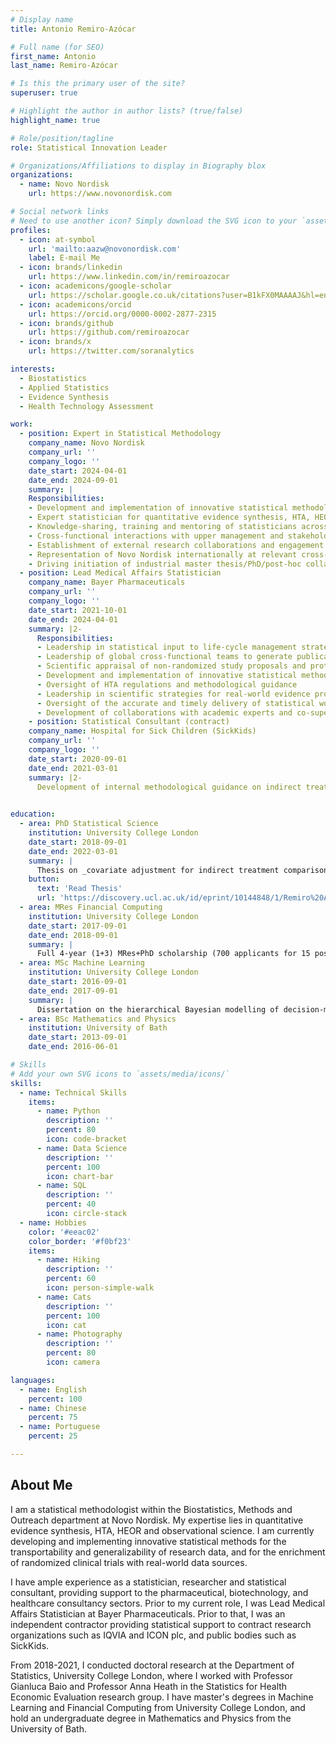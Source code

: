 ```yaml
---
# Display name
title: Antonio Remiro-Azócar

# Full name (for SEO)
first_name: Antonio
last_name: Remiro-Azócar

# Is this the primary user of the site?
superuser: true

# Highlight the author in author lists? (true/false)
highlight_name: true

# Role/position/tagline
role: Statistical Innovation Leader

# Organizations/Affiliations to display in Biography blox
organizations:
  - name: Novo Nordisk
    url: https://www.novonordisk.com

# Social network links
# Need to use another icon? Simply download the SVG icon to your `assets/media/icons/` folder.
profiles:
  - icon: at-symbol
    url: 'mailto:aazw@novonordisk.com'
    label: E-mail Me
  - icon: brands/linkedin
    url: https://www.linkedin.com/in/remiroazocar
  - icon: academicons/google-scholar
    url: https://scholar.google.co.uk/citations?user=B1kFX0MAAAAJ&hl=en
  - icon: academicons/orcid
    url: https://orcid.org/0000-0002-2877-2315
  - icon: brands/github
    url: https://github.com/remiroazocar        
  - icon: brands/x
    url: https://twitter.com/soranalytics

interests:
  - Biostatistics
  - Applied Statistics
  - Evidence Synthesis
  - Health Technology Assessment

work:
  - position: Expert in Statistical Methodology
    company_name: Novo Nordisk
    company_url: ''
    company_logo: ''
    date_start: 2024-04-01
    date_end: 2024-09-01
    summary: |
    Responsibilities:
    - Development and implementation of innovative statistical methodology for the transportability and generalizability of research data, and for the enrichment of clinical trials with real-world data sources
    - Expert statistician for quantitative evidence synthesis, HTA, HEOR and observational science
    - Knowledge-sharing, training and mentoring of statisticians across Biostatistics in statistical methodology, in general and in relation to clinical projects
    - Cross-functional interactions with upper management and stakeholders to explain the added value generated by new methodologies
    - Establishment of external research collaborations and engagement with academia, scientists, regulators and policy-makers
    - Representation of Novo Nordisk internationally at relevant cross-industry working groups and conferences
    - Driving initiation of industrial master thesis/PhD/post-hoc collaborations as well as scientific publications
  - position: Lead Medical Affairs Statistician
    company_name: Bayer Pharmaceuticals
    company_url: ''
    company_logo: ''
    date_start: 2021-10-01
    date_end: 2024-04-01
    summary: |2-
      Responsibilities:
      - Leadership in statistical input to life-cycle management strategies, publication plans, reimbursement requirements, HTA studies and analyses for payers across several therapeutic areas
      - Leadership of global cross-functional teams to generate publications, presentations and posters
      - Scientific appraisal of non-randomized study proposals and protocols; statistical and methodological consultation to multi-disciplinary teams
      - Development and implementation of innovative statistical methodology for payer and reimbursement needs
      - Oversight of HTA regulations and methodological guidance
      - Leadership in scientific strategies for real-world evidence projects and causal inference research initiatives among statisticians and epidemiologists
      - Oversight of the accurate and timely delivery of statistical work outsourced to external collaborators such as HEOR providers
      - Development of collaborations with academic experts and co-supervision of research projects/partnerships with universities
    - position: Statistical Consultant (contract)
    company_name: Hospital for Sick Children (SickKids)
    company_url: ''
    company_logo: ''
    date_start: 2020-09-01
    date_end: 2021-03-01
    summary: |2-
      Development of internal methodological guidance on indirect treatment comparisons for the Canadian Agency for Drugs and Technologies in Health (CADTH).
    

education:
  - area: PhD Statistical Science
    institution: University College London
    date_start: 2018-09-01
    date_end: 2022-03-01
    summary: |
      Thesis on _covariate adjustment for indirect treatment comparisons_. Supervised by Prof Gianluca Baio and Prof Anna Heath in the Statistics for Health Economic Evaluation research group at the Department of Statistical Science.
    button:
      text: 'Read Thesis'
      url: 'https://discovery.ucl.ac.uk/id/eprint/10144848/1/Remiro%20Azocar__thesis_redacted_final.pdf'
  - area: MRes Financial Computing
    institution: University College London
    date_start: 2017-09-01
    date_end: 2018-09-01
    summary: |
      Full 4-year (1+3) MRes+PhD scholarship (700 applicants for 15 positions) from the EPSRC Centre for Doctoral Training in Financial Computing and Analytics, a joint collaboration between UCL, LSE and Imperial College London. PhD-level courses in computational statistics. Advanced programming and software development modules in Python and C++.
  - area: MSc Machine Learning
    institution: University College London
    date_start: 2016-09-01
    date_end: 2017-09-01
    summary: |
      Dissertation on the hierarchical Bayesian modelling of decision-making tasks based at the Gatsby Computational Neuroscience Unit under the supervision of Oliver J. Robinson and Peter Dayan. Deep and reinforcement learning courses taught by Google DeepMind.
  - area: BSc Mathematics and Physics
    institution: University of Bath
    date_start: 2013-09-01
    date_end: 2016-06-01

# Skills
# Add your own SVG icons to `assets/media/icons/`
skills:
  - name: Technical Skills
    items:
      - name: Python
        description: ''
        percent: 80
        icon: code-bracket
      - name: Data Science
        description: ''
        percent: 100
        icon: chart-bar
      - name: SQL
        description: ''
        percent: 40
        icon: circle-stack
  - name: Hobbies
    color: '#eeac02'
    color_border: '#f0bf23'
    items:
      - name: Hiking
        description: ''
        percent: 60
        icon: person-simple-walk
      - name: Cats
        description: ''
        percent: 100
        icon: cat
      - name: Photography
        description: ''
        percent: 80
        icon: camera

languages:
  - name: English
    percent: 100
  - name: Chinese
    percent: 75
  - name: Portuguese
    percent: 25

---
```


## About Me

I am a statistical methodologist within the Biostatistics, Methods and Outreach department at Novo Nordisk. My expertise lies in quantitative evidence synthesis, HTA, HEOR and observational science. I am currently developing and implementing innovative statistical methods for the transportability and generalizability of research data, and for the enrichment of randomized clinical trials with real-world data sources.

I have ample experience as a statistician, researcher and statistical consultant, providing support to the pharmaceutical, biotechnology, and healthcare consultancy sectors. Prior to my current role, I was Lead Medical Affairs Statistician at Bayer Pharmaceuticals. Prior to that, I was an independent contractor providing statistical support to contract research organizations such as IQVIA and ICON plc, and public bodies such as SickKids.

From 2018-2021, I conducted doctoral research at the Department of Statistics, University College London, where I worked with Professor Gianluca Baio and Professor Anna Heath in the Statistics for Health Economic Evaluation research group. I have master's degrees in Machine Learning and Financial Computing from University College London, and hold an undergraduate degree in Mathematics and Physics from the University of Bath.
